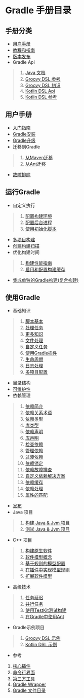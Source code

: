 # Gradle 手册目录

## 手册分类

 - [用户手册](/art/userguide.md)
 - [教程和指南](https://guides.gradle.org/)
 - [版本发布](https://docs.gradle.org/current/release-notes.html)
 - Gradle Api
 > 1. [Java 文档](https://docs.gradle.org/current/javadoc/overview-summary.html)
 > 2. [Groovy DSL 参考](https://docs.gradle.org/current/dsl/)
 > 3. [Groovy DSL 初识](https://docs.gradle.org/current/userguide/groovy_build_script_primer.html)
 > 4. [Kotlin DSL Api](https://gradle.github.io/kotlin-dsl-docs/api/)
 > 5. [Kotlin DSL 参考](https://docs.gradle.org/current/userguide/kotlin_dsl.html)


## 用户手册

 - [入门指南](./getting_started.md)
 - [Gradle安装](https://docs.gradle.org/current/userguide/installation.html)
 - [Gradle升级](https://docs.gradle.org/current/userguide/upgrading_version_4.html)
 - 迁移到Gradle
 > 1. [从Maven迁移](https://guides.gradle.org/migrating-from-maven/)
 > 2. [从Ant迁移](https://docs.gradle.org/current/userguide/migrating_from_ant.html)
  - [故障排除](https://docs.gradle.org/current/userguide/troubleshooting.html)

## 运行Gradle

 - 自定义执行
 > 1. [配置构建环境](https://docs.gradle.org/current/userguide/build_environment.html)
 > 2. [配置后台进程](https://docs.gradle.org/current/userguide/gradle_daemon.html)
 > 3. [使用初始化脚本](https://docs.gradle.org/current/userguide/init_scripts.html)

 - [多项目构建](https://docs.gradle.org/current/userguide/intro_multi_project_builds.html)
 - [创建构建扫描](https://guides.gradle.org/creating-build-scans/)
 - 优化构建时间
 > 1. [构建性能指南](https://guides.gradle.org/performance/)
 > 2. [启用和配置构建缓存](https://docs.gradle.org/current/userguide/build_cache.html)
 - [集成单独的Gradle构建(复合构建)](https://docs.gradle.org/current/userguide/composite_builds.html)

## 使用Gradle

 - 基础知识
> 1. [脚本基本](https://docs.gradle.org/current/userguide/tutorial_using_tasks.html)
> 2. [处理任务](https://docs.gradle.org/current/userguide/more_about_tasks.html)
> 3. [更多知识](https://docs.gradle.org/current/userguide/writing_build_scripts.html)
> 4. [文件处理](https://docs.gradle.org/current/userguide/working_with_files.html)
> 5. [自定义任务](https://docs.gradle.org/current/userguide/custom_tasks.html)
> 6. [使用Gradle插件](https://docs.gradle.org/current/userguide/plugins.html)
> 7. [生命周期](https://docs.gradle.org/current/userguide/build_lifecycle.html)
> 8. [日志处理](https://docs.gradle.org/current/userguide/logging.html)
> 9. [多项目配置](https://docs.gradle.org/current/userguide/multi_project_builds.html)

 - [目录结构](https://docs.gradle.org/current/userguide/organizing_gradle_projects.html)
 - [可维护性](https://docs.gradle.org/current/userguide/authoring_maintainable_build_scripts.html)
 - 依赖管理
 > 1. [依赖简介](https://docs.gradle.org/current/userguide/introduction_dependency_management.html)
 > 2. [依赖关系术语](https://docs.gradle.org/current/userguide/dependency_management_terminology.html)
 > 3. [依赖类型](https://docs.gradle.org/current/userguide/dependency_types.html)
 > 4. [库类型](https://docs.gradle.org/current/userguide/repository_types.html)
 > 5. [依赖声明](https://docs.gradle.org/current/userguide/declaring_dependencies.html)
 > 6. [库声明](https://docs.gradle.org/current/userguide/declaring_repositories.html)
 > 7. [检查依赖](https://docs.gradle.org/current/userguide/inspecting_dependencies.html)
 > 8. [管理依赖](https://docs.gradle.org/current/userguide/managing_dependency_configurations.html)
 > 9. [过渡依赖](https://docs.gradle.org/current/userguide/managing_transitive_dependencies.html)
 > 10. [依赖锁定](https://docs.gradle.org/current/userguide/dependency_locking.html)
 > 11. [依赖故障排查](https://docs.gradle.org/current/userguide/troubleshooting_dependency_resolution.html)
 > 12. [自定义依赖解决方案](https://docs.gradle.org/current/userguide/customizing_dependency_resolution_behavior.html)
 > 13. [依赖缓存](https://docs.gradle.org/current/userguide/dependency_cache.html)
 > 14. [依赖处理](https://docs.gradle.org/current/userguide/working_with_dependencies.html)
 > 15. [属性的匹配](https://docs.gradle.org/current/userguide/dependency_management_attribute_based_matching.html)

 - [发布](https://docs.gradle.org/current/userguide/publishing_overview.html)
 - Java 项目
 > 1. [构建 Java & Jvm 项目](https://docs.gradle.org/current/userguide/building_java_projects.html)
 > 2. [测试 Java & Jvm 项目](https://docs.gradle.org/current/userguide/java_testing.html)
 - C++ 项目
 > 1. [构建原生软件](https://docs.gradle.org/current/userguide/native_software.html)
 > 2. [软件模型概念](https://docs.gradle.org/current/userguide/software_model_concepts.html)
 > 3. [基于规则的模型配置](https://docs.gradle.org/current/userguide/software_model.html)
 > 4. [在插件中实现模型规则](https://docs.gradle.org/current/userguide/rule_source.html)
 > 5. [扩展软件模型](https://docs.gradle.org/current/userguide/software_model_extend.html)
 - 高级技术
 > 1. [任务延迟](https://docs.gradle.org/current/userguide/lazy_configuration.html)
 > 2. [并行任务](https://guides.gradle.org/using-the-worker-api/)
 > 3. [使用TestKit测试构建](https://docs.gradle.org/current/userguide/test_kit.html)
 > 4. [在Gradle中使用Ant](https://docs.gradle.org/current/userguide/ant.html)
 - Gradle示例项目
 > 1. [Groovy DSL 示例](https://github.com/gradle/gradle/tree/master/subprojects/docs/src/samples)
 > 2. [Kotlin DSL 示例](https://github.com/gradle/kotlin-dsl/tree/master/samples)
 - 参考
 1. [核心插件](https://docs.gradle.org/current/userguide/plugin_reference.html)
 2. [命令行界面](https://docs.gradle.org/current/userguide/command_line_interface.html)
 3. [第三方工具](https://docs.gradle.org/current/userguide/third_party_integration.html)
 4. [Gradle Wrapper](https://docs.gradle.org/current/userguide/gradle_wrapper.html)
 5. [Gradle 文件目录](https://docs.gradle.org/current/userguide/directory_layout.html)
